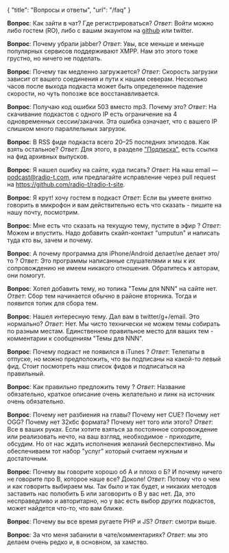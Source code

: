 {
   "title": "Вопросы и ответы",
   "url": "/faq"
}


**Вопрос**: Как зайти в чат? Где регистрироваться?
  *Ответ*: Войти можно либо гостем (RO), либо с вашим экаунтом на [github](https://github.com) или twitter.

**Вопрос**: Почему убрали jabber?
  *Ответ*: Увы, все меньше и меньше популярных сервисов поддерживают XMPP. Нам это этого тоже грустно, но ничего не поделать.

**Вопрос**: Почему так медленно загружается?
*Ответ*: Скорость загрузки зависит от вашего соединения и пути к нашим северам. Несколько часов после выхода подкаста может быть определенное падение скорости, но чуть попозже все восстанавливается.

**Вопрос**: Получаю код ошибки 503 вместо mp3. Почему это?
*Ответ*: На скачивание подкастов с одного IP есть ограничение на 4 одновременных сессии/закачки. Эта ошибка означает, что с вашего IP слишком много параллельных загрузок.

**Вопрос**: В RSS фиде подкаста всего 20–25 последних эпизодов. Как взять остальное?
*Ответ*: Для этого, в разделе ["Подписка"](https://radio-t.com/feeds/), есть ссылка на фид архивных выпусков.

**Вопрос**: Я нашел ошибку на сайте, куда писать?
*Ответ*: На наш email — [podcast@radio-t.com](mailto:podcast@radio-t.com), или предлагайте исправление через pull request на https://github.com/radio-t/radio-t-site.

**Вопрос**: Я крут! хочу гостем в подкаст
*Ответ*: Если вы умеете внятно говорить в микрофон и вам действительно есть что сказать - пишите на нашу почту, посмотрим.

**Вопрос**: Мне есть что сказать на текущую тему, пустите в эфир ?
*Ответ*: Можем и впустить. Надо добавить скайп-контакт "umputun" и написать туда кто вы, зачем и почему.

**Вопрос**: А почему программа для iPhone/Android делает/не делает это/то ?
*Ответ*: Это программы написанные слушателями и мы к их сопровождению не имеем никакого отношения. Обратитесь к авторам, они помогут.

**Вопрос**: Хотел добавить тему, но топика "Темы для NNN" на сайте нет.
*Ответ*: Сбор тем начинается обычно в районе вторника. Тогда и появится топик для сбора тем.

**Вопрос**: Нашел интересную тему. Дал вам в twitter/g+/email. Это нормально?
*Ответ*: Нет. Мы чисто технически не можем темы собирать по разным местам. Единственное правильное место для ваших тем - комментарии к сообщениям "Темы для NNN".

**Вопрос**: Почему подкаст не появился в iTunes ?
*Ответ*: Телепаты в отпуске, но можно предположить, что вы подписаны на какой-то левый фид. Стоит посмотреть наш список фидов и подписаться на правильный.

**Вопрос**: Как правильно предложить тему ?
*Ответ*: Название обязательно, краткое описание очень желательно и линк на источник очень обязательно.

**Вопрос**: Почему нет разбиения на главы? Почему нет CUE? Почему нет OGG? Почему нет 32кбс формата? Почему нет того или этого?
*Ответ*: Все в ваших руках. Если хотите взяться за постоянное сопровождение или реализовать нечто, на ваш взгляд, необходимое - приходите, обсудим. Но от нас ждать исполнения желаний бесперспективно. Мы обеспечиваем тот набор "услуг" который считаем нужным и достаточным.

**Вопрос**: Почему вы говорите хорошо об А и плохо о Б? И почему ничего не говорите про В, которое наше все? Доколе!
*Ответ*: Потому что о чем и как говорить выбираем мы. Так было и так будет, и никаких методов заставить нас полюбить Б или заговорить о В у вас нет. Да, это несправедливо и авторитарно, но у вас есть выбор других подкастов, может найдется что-то, что вам ближе.

**Вопрос**: Почему вы все время ругаете PHP и JS?
*Ответ*: смотри выше.

**Вопрос**: За что меня забанили в чате/комментариях?
*Ответ*: мы это делаем очень редко и, в основном, за хамство.
